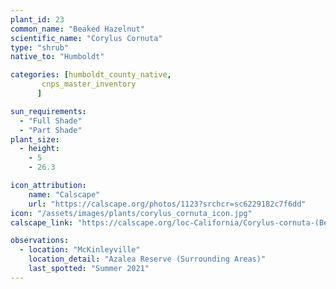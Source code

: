 ```yaml
---
plant_id: 23
common_name: "Beaked Hazelnut"
scientific_name: "Corylus Cornuta"
type: "shrub"
native_to: "Humboldt"

categories: [humboldt_county_native,
       cnps_master_inventory
      ]

sun_requirements:
  - "Full Shade"
  - "Part Shade"
plant_size:
  - height: 
    - 5
    - 26.3

icon_attribution:
    name: "Calscape"
    url: "https://calscape.org/photos/1123?srchcr=sc6229182c7f6dd"
icon: "/assets/images/plants/corylus_cornuta_icon.jpg" 
calscape_link: "https://calscape.org/loc-California/Corylus-cornuta-(Beaked-Hazelnut)"

observations: 
  - location: "McKinleyville"
    location_detail: "Azalea Reserve (Surrounding Areas)"
    last_spotted: "Summer 2021"
---
```


